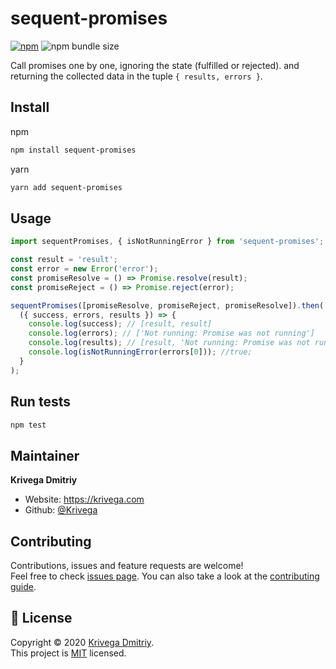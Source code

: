 # sequent-promises

[![npm](https://img.shields.io/npm/v/sequent-promises?style=flat-square)](https://www.npmjs.com/package/sequent-promises)
![npm bundle size](https://img.shields.io/bundlephobia/minzip/sequent-promises?style=flat-square)

Call promises one by one, ignoring the state (fulfilled or rejected). and returning the collected data in the tuple `{ results, errors }`.

## Install

npm

```sh
npm install sequent-promises
```

yarn

```sh
yarn add sequent-promises
```

## Usage

```js
import sequentPromises, { isNotRunningError } from 'sequent-promises';

const result = 'result';
const error = new Error('error');
const promiseResolve = () => Promise.resolve(result);
const promiseReject = () => Promise.reject(error);

sequentPromises([promiseResolve, promiseReject, promiseResolve]).then(
  ({ success, errors, results }) => {
    console.log(success); // [result, result]
    console.log(errors); // ['Not running: Promise was not running']
    console.log(results); // [result, 'Not running: Promise was not running', result]
    console.log(isNotRunningError(errors[0])); //true;
  }
);
```

## Run tests

```sh
npm test
```

## Maintainer

**Krivega Dmitriy**

- Website: https://krivega.com
- Github: [@Krivega](https://github.com/Krivega)

## Contributing

Contributions, issues and feature requests are welcome!<br />Feel free to check [issues page](https://github.com/Krivega/sequent-promises/issues). You can also take a look at the [contributing guide](https://github.com/Krivega/sequent-promises/blob/master/CONTRIBUTING.md).

## 📝 License

Copyright © 2020 [Krivega Dmitriy](https://github.com/Krivega).<br />
This project is [MIT](https://github.com/Krivega/sequent-promises/blob/master/LICENSE) licensed.
